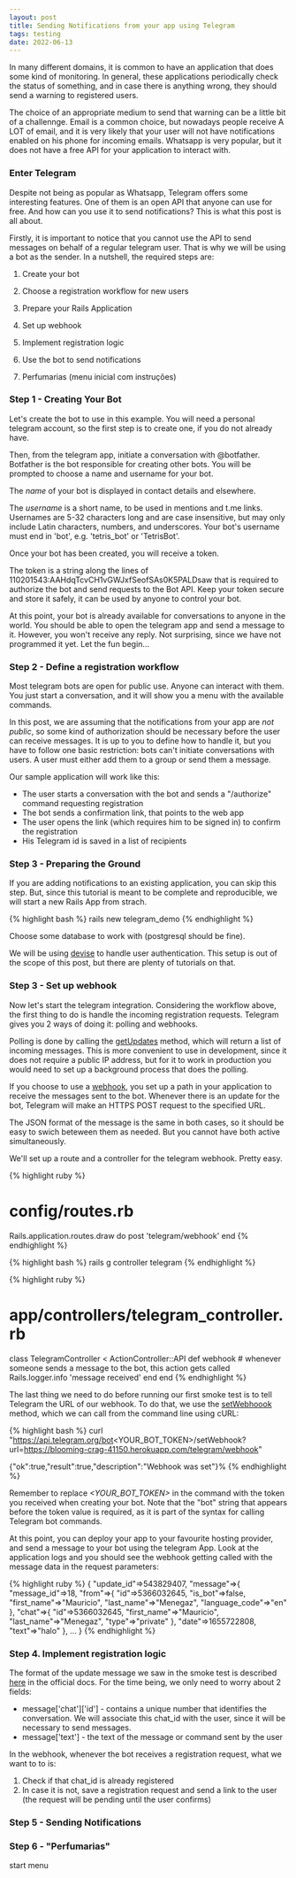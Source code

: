 ```yaml
---
layout: post
title: Sending Notifications from your app using Telegram
tags: testing
date: 2022-06-13
---
```


In many different domains, it is common to have an application that does some kind of monitoring. In general, these applications periodically check the status of something, and in case there is anything wrong, they should send a warning to registered users.

The choice of an appropriate medium to send that warning can be a little bit of a challennge. Email is a common choice, but nowadays people receive A LOT of email, and it is very likely that your user will not have notifications enabled on his phone for incoming emails. Whatsapp is very popular, but it does not have a free API for your application to interact with.

### Enter Telegram

Despite not being as popular as Whatsapp, Telegram offers some interesting features. One of them is an open API that anyone can use for free. And how can you use it to send notifications? This is what this post is all about.

Firstly, it is important to notice that you cannot use the API to send messages on behalf of a regular telegram user. That is why we will be using a bot as the sender. In a nutshell, the required steps are:

1. Create your bot

2. Choose a registration workflow for new users

3. Prepare your Rails Application

4. Set up webhook

5. Implement registration logic

6. Use the bot to send notifications

7. Perfumarias (menu inicial com instruções)


### Step 1 - Creating Your Bot

Let's create the bot to use in this example. You will need a personal telegram account, so the first step is to create one, if you do not already have.

Then, from the telegram app, initiate a conversation with @botfather. Botfather is the bot responsible for creating other bots. You will be prompted to choose a name and username for your bot.

<div class='message'>
The <em>name</em> of your bot is displayed in contact details and elsewhere.

The <em>username</em> is a short name, to be used in mentions and t.me links. Usernames are 5-32 characters long and are case insensitive, but may only include Latin characters, numbers, and underscores. Your bot's username must end in 'bot', e.g. 'tetris_bot' or 'TetrisBot'.
</div>

Once your bot has been created, you will receive a token.

<div class='message'>
The token is a string along the lines of 110201543:AAHdqTcvCH1vGWJxfSeofSAs0K5PALDsaw that is required to authorize the bot and send requests to the Bot API. Keep your token secure and store it safely, it can be used by anyone to control your bot.
</div>

At this point, your bot is already available for conversations to anyone in the world. You should be able to  open the telegram app and send a message to it. However, you won't receive any reply. Not surprising, since we have not programmed it yet. Let the fun begin...

### Step 2 - Define a registration workflow

Most telegram bots are open for public use. Anyone can interact with them. You just start a conversation, and it will show you a menu with the available commands.

In this post, we are assuming that the notifications from your app are *not public*, so some kind of authorization should be necessary before the user can receive messages. It is up to you to define how to handle it, but you have to follow one basic restriction: bots can't initiate conversations with users. A user must either add them to a group or send them a message.

Our sample application will work like this:

- The user starts a conversation with the bot and sends a "/authorize" command requesting registration
- The bot sends a confirmation link, that points to the web app
- The user opens the link (which requires him to be signed in) to confirm the registration
- His Telegram id is saved in a list of recipients

### Step 3 - Preparing the Ground

If you are adding notifications to an existing application, you can skip this step. But, since this tutorial is meant to be complete and reproducible, we will start a new Rails App from strach.

{% highlight bash %}
rails new telegram_demo
{% endhighlight %}

Choose some database to work with (postgresql should be fine).

We will be using [devise](https://github.com/heartcombo/devise) to handle user authentication. This setup is out of the scope of this post, but there are plenty of tutorials on that.

### Step 3 - Set up webhook

Now let's start the telegram integration. Considering the workflow above, the first thing to do is handle the incoming registration requests. Telegram gives you 2 ways of doing it: polling and webhooks.

Polling is done by calling the [getUpdates](https://core.telegram.org/bots/api#getupdates) method, which will return a list of incoming messages. This is more convenient to use in development, since it does not require a public IP address, but for it to work in production you would need to set up a background process that does the polling. 

If you choose to use a [webhook](https://core.telegram.org/bots/api#setwebhook), you set up a path in your application to receive the messages sent to the bot. Whenever there is an update for the bot, Telegram will make an HTTPS POST request to the specified URL.

The JSON format of the message is the same in both cases, so it should be easy to swich beteween them as needed. But you cannot have both active simultaneously.

We'll set up a route and a controller for the telegram webhook. Pretty easy.

{% highlight ruby %}
# config/routes.rb
Rails.application.routes.draw do
  post 'telegram/webhook'
end
{% endhighlight %}

{% highlight bash %}
rails g controller telegram
{% endhighlight %}

{% highlight ruby %}
# app/controllers/telegram_controller.rb
class TelegramController < ActionController::API
  def webhook
    # whenever someone sends a message to the bot, this action gets called
    Rails.logger.info 'message received'
  end
end
{% endhighlight %}

The last thing we need to do before running our first smoke test is to tell Telegram the URL of our webhook. To do that, we use the [setWebhoook](https://core.telegram.org/bots/api#setwebhook) method, which we can call from the command line using cURL:

{% highlight bash %}
curl "https://api.telegram.org/bot<YOUR_BOT_TOKEN>/setWebhook?url=https://blooming-crag-41150.herokuapp.com/telegram/webhook"

{"ok":true,"result":true,"description":"Webhook was set"}%
{% endhighlight %}

Remember to replace *\<YOUR_BOT_TOKEN\>* in the command with the token you received when creating your bot. Note that the "bot" string that appears before the token value is required, as it is part of the syntax for calling Telegram bot commands.

At this point, you can deploy your app to your favourite hosting provider, and send a message to your bot using the telegram App. Look at the application logs and you should see the webhook getting called with the message data in the request parameters:

{% highlight ruby %}
{
    "update_id"=>543829407,
    "message"=>{
        "message_id"=>18,
        "from"=>{
            "id"=>5366032645,
            "is_bot"=>false,
            "first_name"=>"Mauricio",
            "last_name"=>"Menegaz",
            "language_code"=>"en"
        },
        "chat"=>{
            "id"=>5366032645,
            "first_name"=>"Mauricio",
            "last_name"=>"Menegaz",
            "type"=>"private"
        },
        "date"=>1655722808,
        "text"=>"halo"
    },
    ...
}
{% endhighlight %}

### Step 4. Implement registration logic

The format of the update message we saw in the smoke test is described [here](https://core.telegram.org/bots/api#update) in the official docs. For the time being, we only need to worry about 2 fields:
- message['chat']['id'] - contains a unique number that identifies the conversation. We will associate this chat_id with the user, since it will be necessary to send messages.
- message['text'] - the text of the message or command sent by the user

In the webhook, whenever the bot receives a registration request, what we want to to is:
1. Check if that chat_id is already registered
2. In case it is not, save a registration request and send a link to the user (the request will be pending until the user confirms)



### Step 5 - Sending Notifications

### Step 6 - "Perfumarias"

start menu